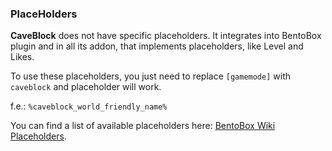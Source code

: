 <h3>PlaceHolders</h3>

**CaveBlock** does not have specific placeholders. It integrates into BentoBox plugin and in all its addon, that implements placeholders, like Level and Likes. 

To use these placeholders, you just need to replace `[gamemode]` with `caveblock` and placeholder will work.

f.e.: `%caveblock_world_friendly_name%`

You can find a list of available placeholders here: [BentoBox Wiki Placeholders](https://github.com/BentoBoxWorld/BentoBox/wiki/Placeholders#default-placeholders-for-gamemode-addons).